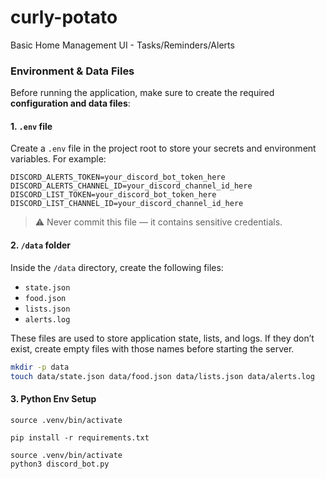 # curly-potato
Basic Home Management UI - Tasks/Reminders/Alerts

### Environment & Data Files

Before running the application, make sure to create the required **configuration and data files**:

#### 1. `.env` file

Create a `.env` file in the project root to store your secrets and environment variables. For example:

```
DISCORD_ALERTS_TOKEN=your_discord_bot_token_here
DISCORD_ALERTS_CHANNEL_ID=your_discord_channel_id_here
DISCORD_LIST_TOKEN=your_discord_bot_token_here
DISCORD_LIST_CHANNEL_ID=your_discord_channel_id_here
```

> ⚠️ Never commit this file — it contains sensitive credentials.

#### 2. `/data` folder

Inside the `/data` directory, create the following files:

* `state.json`
* `food.json`
* `lists.json`
* `alerts.log`

These files are used to store application state, lists, and logs.
If they don’t exist, create empty files with those names before starting the server.

```bash
mkdir -p data
touch data/state.json data/food.json data/lists.json data/alerts.log
```

#### 3. Python Env Setup

```
source .venv/bin/activate

pip install -r requirements.txt

source .venv/bin/activate
python3 discord_bot.py
```